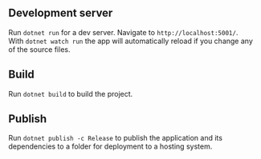 ﻿## Development server

Run `dotnet run` for a dev server. Navigate to `http://localhost:5001/`.  
With `dotnet watch run` the app will automatically reload if you change any of the source files.

## Build

Run `dotnet build` to build the project. 

## Publish

Run `dotnet publish -c Release` to publish the application and its dependencies to a folder for deployment to a hosting system.